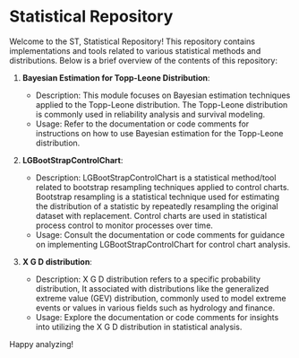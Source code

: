 # Statistical Repository 


Welcome to the ST, Statistical Repository! This repository contains implementations and tools related to various statistical methods and distributions. Below is a brief overview of the contents of this repository:

1. **Bayesian Estimation for Topp-Leone Distribution**:
   - Description: This module focuses on Bayesian estimation techniques applied to the Topp-Leone distribution. The Topp-Leone distribution is commonly used in reliability analysis and survival modeling.
   - Usage: Refer to the documentation or code comments for instructions on how to use Bayesian estimation for the Topp-Leone distribution.

2. **LGBootStrapControlChart**:
   - Description: LGBootStrapControlChart is a statistical method/tool related to bootstrap resampling techniques applied to control charts. Bootstrap resampling is a statistical technique used for estimating the distribution of a statistic by repeatedly resampling the original dataset with replacement. Control charts are used in statistical process control to monitor processes over time.
   - Usage: Consult the documentation or code comments for guidance on implementing LGBootStrapControlChart for control chart analysis.

3. **X G D distribution**:
   - Description: X G D distribution  refers to a specific probability distribution, It  associated with distributions like the generalized extreme value (GEV) distribution, commonly used to model extreme events or values in various fields such as hydrology and finance.
   - Usage: Explore the documentation or code comments for insights into utilizing the X G D distribution in statistical analysis.

 

Happy analyzing!
